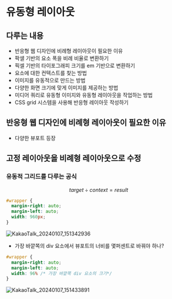 # 유동형 레이아웃

## 다루는 내용

- 반응형 웹 디자인에 비례형 레이아웃이 필요한 이유
- 팍샐 기반의 요소 폭을 비례 비율로 변환하기
- 픽셀 기반의 타이포그래피 크기를 em 기반으로 변환하기
- 요소에 대한 컨텍스트를 찾는 방법
- 이미지를 유동적으로 만드는 방법
- 다양한 화면 크기에 맞게 이미지를 제공하는 방법
- 미디어 쿼리로 유동형 이미지와 유동형 레이아웃을 작업하는 방법
- CSS grid 시스템을 사용해 반응형 레이아웃 작성하기

## 반응형 웹 디자인에 비례형 레이아웃이 필요한 이유

- 다양한 뷰포트 등장

## 고정 레이아웃을 비례형 레이아웃으로 수정

### 유동적 그리드를 다루는 공식 

$$
  target \div context = result
$$

```css
#wrapper {
  margin-right: auto;
  margin-left: auto;
  width: 960px;
}
```
![KakaoTalk_20240107_151342936](https://github.com/ash9river/Resposive-Desgin/assets/121378532/4dfeff24-1d68-4b0e-bdd0-6f4bf110f72e)

- 가장 바깥쪽의 div 요소에서 뷰포트의 너비를 몇퍼센트로 바꿔야 하나?

```css
#wrapper {
  margin-right: auto;
  margin-left: auto;
  width: 96% /* 가장 바깥쪽 div 요소의 크기*/
}
```

![KakaoTalk_20240107_151433891](https://github.com/ash9river/Resposive-Desgin/assets/121378532/b8c0af3a-d14e-40cc-b444-f51d32626ec8)







    




